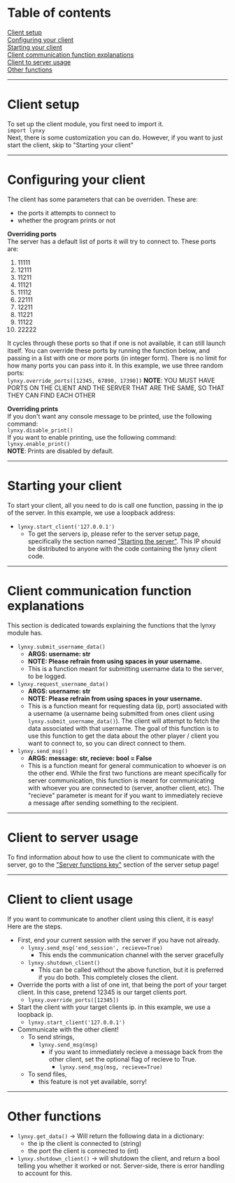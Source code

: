 # Table of contents
[Client setup](./lynxy.md#client-setup) <br>
[Configuring your client](./lynxy.md#configuring-your-client) <br>
[Starting your client](./lynxy.md#starting-your-client) <br>
[Client communication function explanations](lynxy.md#client-communication-function-explanations) <br>
[Client to server usage](./lynxy.md#client-to-server-usage) <br>
[Other functions](./lynxy.md#other-functions)
***




# Client setup
To set up the client module, you first need to import it. <br>
`import lynxy` <br>
Next, there is some customization you can do. However, if you want to just start the client, skip to "Starting your client"

***
# Configuring your client <br>
The client has some parameters that can be overriden. These are:
- the ports it attempts to connect to
- whether the program prints or not


**Overriding ports** <br>
The server has a default list of ports it will try to connect to. These ports are:
1.  11111 
2.  12111 
3.  11211 
4.  11121 
5.  11112 
6.  22111 
7.  12211 
8.  11221 
9.  11122 
10. 22222 

It cycles through these ports so that if one is not available, it can still launch itself. You can override these ports by running the function below, and passing in a list with one or more ports (in integer form). There is no limit for how many ports you can pass into it. In this example, we use three random ports: <br>
`lynxy.override_ports([12345, 67890, 17390])`
**NOTE**: YOU MUST HAVE PORTS ON THE CLIENT AND THE SERVER THAT ARE THE SAME, SO THAT THEY CAN FIND EACH OTHER


**Overriding prints** <br>
If you don't want any console message to be printed, use the following command: <br>
`lynxy.disable_print()` <br>
If you want to enable printing, use the following command: <br>
`lynxy.enable_print()` <br>
**NOTE**: Prints are disabled by default.



***
# Starting your client
To start your client, all you need to do is call one function, passing in the ip of the server. In this example, we use a loopback address: <br>
- `lynxy.start_client('127.0.0.1')`
    - To get the servers ip, please refer to the server setup page, specifically the section named ["Starting the server"](lynxy_server.md#starting-the-server). This IP should be distributed to anyone with the code containing the lynxy client code.
 
***
# Client communication function explanations
This section is dedicated towards explaining the functions that the lynxy module has.
- `lynxy.submit_username_data()` 
  - **ARGS: username: str**
  - **NOTE: Please refrain from using spaces in your username.**
  - This is a function meant for submitting username data to the server, to be logged.
- `lynxy.request_username_data()`
  - **ARGS: username: str**
  - **NOTE: Please refrain from using spaces in your username.**
  - This is a function meant for requesting data (ip, port) associated with a username (a username being submitted from ones client using `lynxy.submit_username_data()`). The client will attempt to fetch the data associated with that username. The goal of this function is to use this function to get the data about the other player / client you want to connect to, so you can direct connect to them.
- `lynxy.send_msg()`
  - **ARGS: message: str, recieve: bool = False**
  - This is a function meant for general communication to whoever is on the other end. While the first two functions are meant specifically for server communication, this function is meant for communicating with whoever you are connected to (server, another client, etc). The "recieve" parameter is meant for if you want to immediately recieve a message after sending something to the recipient.

***
# Client to server usage
To find information about how to use the client to communicate with the server, go to the ["Server functions key"](lynxy_server.md#server-functions-key) section of the server setup page!

***
# Client to client usage
If you want to communicate to another client using this client, it is easy! Here are the steps.
- First, end your current session with the server if you have not already.
  - `lynxy.send_msg('end_session', recieve=True)`
    - This ends the communication channel with the server gracefully
  - `lynxy.shutdown_client()`
    - This can be called without the above function, but it is preferred if you do both. This completely closes the client.
- Override the ports with a list of one int, that being the port of your target client. In this case, pretend 12345 is our target clients port.
  - `lynxy.override_ports([12345])`
- Start the client with your target clients ip. in this example, we use a loopback ip.
  - `lynxy.start_client('127.0.0.1')`
- Communicate with the other client!
  - To send strings,
    - `lynxy.send_msg(msg)`
      - if you want to immediately recieve a message back from the other client, set the optional flag of recieve to True.
        - `lynxy.send_msg(msg, recieve=True)`
  - To send files,
    - this feature is not yet available, sorry!



***
# Other functions
- `lynxy.get_data()` -> Will return the following data in a dictionary:
  - the ip the client is connected to (string)
  - the port the client is connected to (int)
- `lynxy.shutdown_client()` -> will shutdown the client, and return a bool telling you whether it worked or not. Server-side, there is error handling to account for this.
